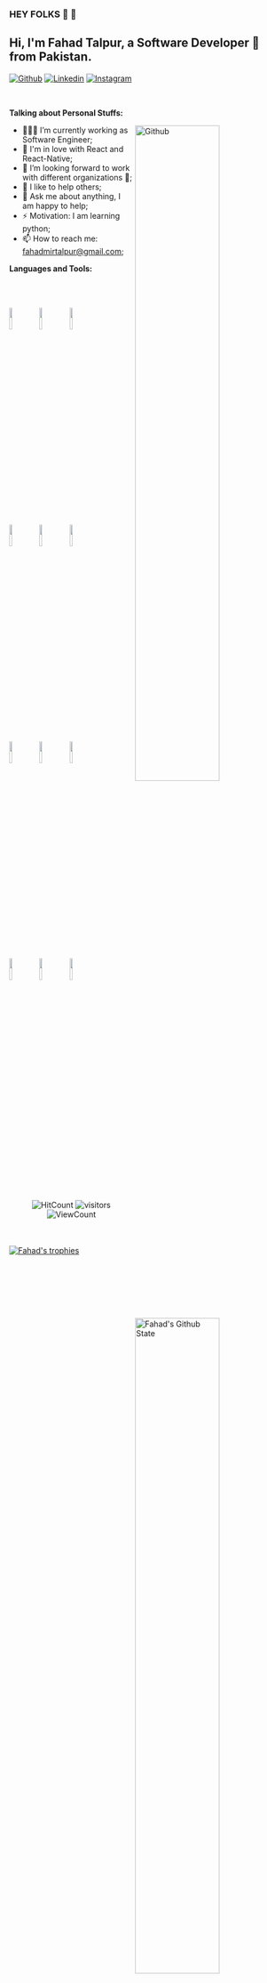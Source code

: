 <!-- Your title -->
### HEY FOLKS :wave: :wave:
## Hi, I'm Fahad Talpur, a Software Developer 🚀 from Pakistan.

<!-- Your badges
You can use the website to generate badges: https://shields.io/
-->

[![Github](https://img.shields.io/badge/-Github-000?style=flat&logo=Github&logoColor=white)](https://github.com/MirFahad58)
[![Linkedin](https://img.shields.io/badge/-LinkedIn-blue?style=flat&logo=Linkedin&logoColor=white)](https://www.linkedin.com/in/mir-fahad-talpur-6a72ab5b)
[![Instagram](https://img.shields.io/badge/-Instagram-c13584?style=flat&labelColor=c13584&logo=instagram&logoColor=white)](https://www.instagram.com/mirfahadtalpur)


&nbsp;

<!-- Talking about you -->
**Talking about Personal Stuffs:**

<!-- Any image aligned to the right. Beware the width -->
<img width="55%" align="right" alt="Github" src="https://raw.githubusercontent.com/onimur/.github/master/.resources/git-header.svg" />

- 👨🏽‍💻 I’m currently working as Software Engineer;
- 🌱 I'm in love with React and React-Native; 
- 👯 I’m looking forward to work with different organizations 🤝;
- 🤔 I like to help others;
- 💬 Ask me about anything, I am happy to help;
- ⚡️ Motivation: I am learning python;
- 📫 How to reach me: fahadmirtalpur@gmail.com;

**Languages and Tools:** 

<!-- Your github readme stats
You can use this api: https://github.com/anuraghazra/github-readme-stats
-->
<p>
    <img width="55%" align="right" alt="Fahad's Github State" src="https://github-readme-stats.vercel.app/api?username=MirFahad58&show_icons=true&hide_border=true" />
    <br/>
    <br/>
    <img width="55%" align="right" alt="Fahad's Top Languages" src="https://github-readme-stats.vercel.app/api/top-langs/?username=MirFahad58&layout=compact" />
  
  <!-- Your languages and tools. Be careful with the alignment. 
  You can use this sites to get logos: https://www.vectorlogo.zone or https://simpleicons.org/
  -->
  <code><img width="10%" src="https://www.vectorlogo.zone/logos/javascript/javascript-icon.svg"></code>
  <code><img width="10%" src="https://www.vectorlogo.zone/logos/reactjs/reactjs-icon.svg"></code>
 <code><img width="10%" src="https://www.vectorlogo.zone/logos/typescriptlang/typescriptlang-icon.svg"></code>
  <br />
  <code><img width="10%" src="https://www.vectorlogo.zone/logos/w3_html5/w3_html5-ar21.svg"></code>
  <code><img width="10%" src="https://www.vectorlogo.zone/logos/netlifyapp_watercss/netlifyapp_watercss-ar21.svg"></code>
  <code><img width="10%" src="https://gw.alipayobjects.com/zos/rmsportal/KDpgvguMpGfqaHPjicRK.svg"></code>
  <br style="margin-bottom:10px" />
  <code><img width="10%" src="https://www.vectorlogo.zone/logos/python/python-icon.svg"></code>
  <code><img width="10%" src="https://www.vectorlogo.zone/logos/sqlite/sqlite-ar21.svg"></code>
  <code><img width="10%" src="https://www.vectorlogo.zone/logos/firebase/firebase-ar21.svg"></code>
  <br />
  <code><img width="10%" src="https://www.vectorlogo.zone/logos/git-scm/git-scm-ar21.svg"></code>
  <code><img width="10%" src="https://www.vectorlogo.zone/logos/socketio/socketio-ar21.svg"></code>
  <code><img width="10%" src="https://www.vectorlogo.zone/logos/sass-lang/sass-lang-icon.svg"></code>
</p>

<br/>

<!-- Your hits or visitors
site: http://hits.dwyl.com or https://visitor-badge.glitch.me
Both apis are in trouble due to the number of requests, if you know any other to register visitors, great
-->
<p align="center">
  <img alt="HitCount" src="http://hits.dwyl.com/MirFahad58/MirFahad58.svg" />
  <img alt="visitors" src="https://visitor-badge.glitch.me/badge?page_id=MirFahad58.MirFahad58" />
  <!-- https://github.com/wesky93/views this is a clone of the hits -->
  <img alt="ViewCount" src="https://views.whatilearened.today/views/github/MirFahad58/MirFahad58.svg" />
</p>

<br/>

<!-- **Watch The Introductory Video:**

[![Watch the introductory video](https://res.cloudinary.com/dwl34s9au/image/upload/v1608633831/Screenshot_20201222-154157_ovzn1w.png)](https://youtu.be/GYdvbAsieeo) -->

<br/>
<a href="https://github.com/ryo-ma/github-profile-trophy"><img src="https://github-profile-trophy.vercel.app/?username=MirFahad58" alt="Fahad's trophies" /></a>
